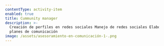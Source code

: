 ```yaml
---
contentType: activity-item
enabled: true
title: Cummunity manager
description: >-
  Creación de perfiles en redes sociales Manejo de redes sociales Elaboración de
  planes de comunicación 
image: /assets/asesoramiento-en-comunicación-1-.png
---
```



